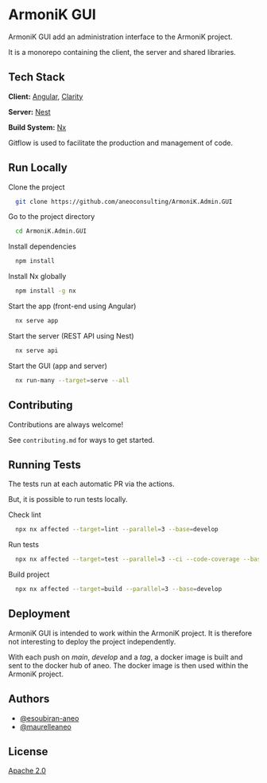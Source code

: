 # ArmoniK GUI

ArmoniK GUI add an administration interface to the ArmoniK project.

It is a monorepo containing the client, the server and shared libraries.

## Tech Stack

**Client:** [Angular](https://angular.io), [Clarity](https://clarity.design/)

**Server:** [Nest](https://nestjs.com)

**Build System:** [Nx](https://nx.dev/)

Gitflow is used to facilitate the production and management of code.

## Run Locally

Clone the project

```bash
  git clone https://github.com/aneoconsulting/ArmoniK.Admin.GUI
```

Go to the project directory

```bash
  cd ArmoniK.Admin.GUI
```

Install dependencies

```bash
  npm install
```

Install Nx globally

```bash
  npm install -g nx
```

Start the app (front-end using Angular)

```bash
  nx serve app
```

Start the server (REST API using Nest)

```bash
  nx serve api
```

Start the GUI (app and server)

```bash
  nx run-many --target=serve --all
```

## Contributing

Contributions are always welcome!

See `contributing.md` for ways to get started.

## Running Tests

The tests run at each automatic PR via the actions.

But, it is possible to run tests locally.

Check lint

```bash
  npx nx affected --target=lint --parallel=3 --base=develop
```

Run tests

```bash
  npx nx affected --target=test --parallel=3 --ci --code-coverage --base=develop
```

Build project

```bash
  npx nx affected --target=build --parallel=3 --base=develop
```

## Deployment

ArmoniK GUI is intended to work within the ArmoniK project. It is therefore not interesting to deploy the project independently.

With each push on _main_, _develop_ and a _tag_, a docker image is built and sent to the docker hub of aneo. The docker image is then used within the ArmoniK project.

## Authors

- [@esoubiran-aneo](https://github.com/esoubiran-aneo)
- [@maurelleaneo](https://github.com/maurelleaneo)

## License

[Apache 2.0](https://choosealicense.com/licenses/apache/)
